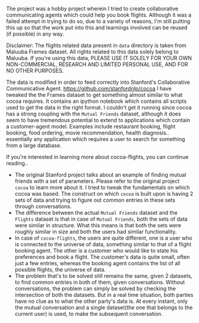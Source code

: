 The project was a hobby project wherein I tried to create collaborative communicating agents which could help you book flights. Although it was a failed attempt in trying to do so, due to a variety of reasons, I'm still putting this up so that the work put into this and learnings involved can be reused (if possible) in any way.

Disclaimer:
The flights related data present in `data` directory is taken from Maluuba Frames dataset.
All rights related to this data solely belong to Maluuba.
If you're using this data, PLEASE USE IT SOLELY FOR YOUR OWN NON-COMMERCIAL, RESEARCH AND LIMITED PERSONAL USE, AND FOR NO OTHER PURPOSES.

The data is modified in order to feed correctly into Stanford's Collaborative Communicative Agent. https://github.com/stanfordnlp/cocoa
I have tweaked the the Frames dataset to get something almost similar to what cocoa requires. It contains an ipython notebook which contains all scripts used to get the data in the right format.
I couldn't get it running since cocoa has a strong coupling with the `Mutual Friends` dataset, although it does seem to have tremendous potential to extend to applications which contain a customer-agent model. Examples include restaurant booking, flight booking, food ordering, movie recommendation, health diagnosis.. essentially any application which requires a user to search for something from a large database.


If you're interested in learning more about cocoa-flights, you can continue reading..
* The original Stanford project talks about an example of finding mutual friends with a set of parameters. Please refer to the original project `cocoa` to learn more about it.
I tried to tweak the fundamentals on which cocoa was based. The construct on which `cocoa` is built upon is having 2 sets of data and trying to figure out common entries in these sets through conversations.
* The difference between the actual `Mutual Friends` dataset and the `Flights` dataset is that in  case of `Mutual Friends`, both the sets of data were similar in structure. What this means is that both the sets were roughly similar in size and both the users had similar functionality.
* In case of `cocoa-flights`, the users are quite different, one is a user who is connected to the universe of data, something similar to that of a flight booking agent. The other is a customer who would like to state his preferences and book a flight. The customer's data is quite small, often just a few entries, whereas the booking agent contains the list of all possible flights, the universe of data.
* The problem that's to be solved still remains the same, given 2 datasets, to find common entries in both of them, given conversations.
Without conversations, the problem can simply be solved by checking the intersection of both the datasets. But in a real time situation, both parties have no clue as to what the other party's data is. At every instant, only the mutual conversation and a single dataset(the one that belongs to the current user) is used, to make the subsequent conversation.
